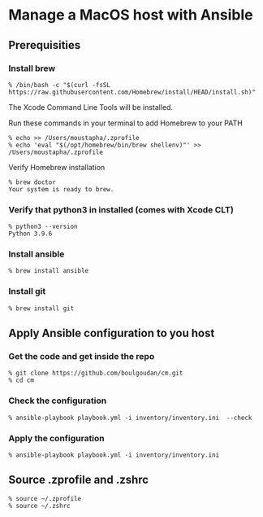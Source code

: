 # Manage a MacOS host with Ansible

## Prerequisities

### Install brew

```
% /bin/bash -c "$(curl -fsSL https://raw.githubusercontent.com/Homebrew/install/HEAD/install.sh)"
```

The Xcode Command Line Tools will be installed.

Run these commands in your terminal to add Homebrew to your PATH

```
% echo >> /Users/moustapha/.zprofile
% echo 'eval "$(/opt/homebrew/bin/brew shellenv)"' >> /Users/moustapha/.zprofile
```
         
Verify Homebrew installation

```
% brew doctor
Your system is ready to brew.
```

### Verify that python3 in installed (comes with Xcode CLT) 

```
% python3 --version
Python 3.9.6
```

### Install ansible

```
% brew install ansible
```

### Install git

```
% brew install git
```

## Apply Ansible configuration to you host

### Get the code and get inside the repo

```
% git clone https://github.com/boulgoudan/cm.git
% cd cm
```

### Check the configuration

```
% ansible-playbook playbook.yml -i inventory/inventory.ini  --check
```

### Apply the configuration

```
% ansible-playbook playbook.yml -i inventory/inventory.ini
```

## Source .zprofile and .zshrc

```
% source ~/.zprofile
% source ~/.zshrc
